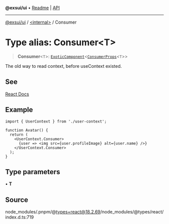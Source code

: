 **@exsui/ui** • [Readme](../../README.md) \| [API](../../globals.md)

***

[@exsui/ui](../../README.md) / [\<internal\>](../README.md) / Consumer

# Type alias: Consumer\<T\>

> **Consumer**\<`T`\>: [`ExoticComponent`](../interfaces/ExoticComponent.md)\<[`ConsumerProps`](../interfaces/ConsumerProps.md)\<`T`\>\>

The old way to read context, before useContext existed.

## See

[React Docs](https://react.dev/reference/react/createContext#consumer)

## Example

```tsx
import { UserContext } from './user-context';

function Avatar() {
  return (
    <UserContext.Consumer>
      {user => <img src={user.profileImage} alt={user.name} />}
    </UserContext.Consumer>
  );
}
```

## Type parameters

• **T**

## Source

node\_modules/.pnpm/@types+react@18.2.69/node\_modules/@types/react/index.d.ts:719

